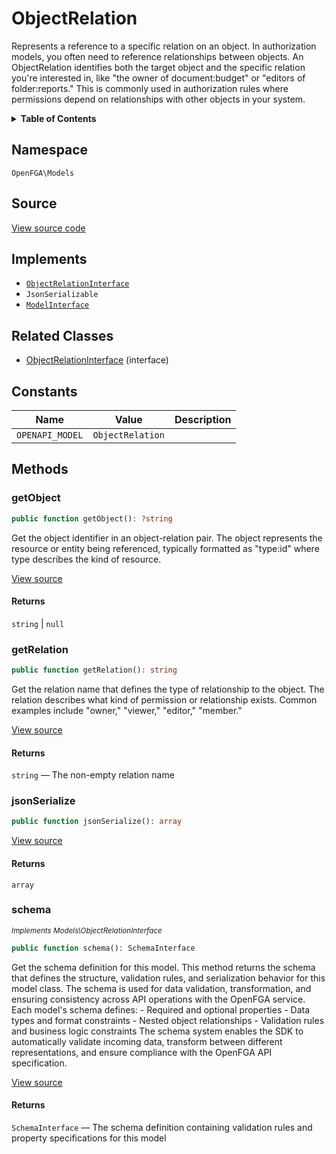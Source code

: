 # ObjectRelation

Represents a reference to a specific relation on an object. In authorization models, you often need to reference relationships between objects. An ObjectRelation identifies both the target object and the specific relation you&#039;re interested in, like &quot;the owner of document:budget&quot; or &quot;editors of folder:reports.&quot; This is commonly used in authorization rules where permissions depend on relationships with other objects in your system.

<details>
<summary><strong>Table of Contents</strong></summary>

- [Namespace](#namespace)
- [Source](#source)
- [Implements](#implements)
- [Related Classes](#related-classes)
- [Constants](#constants)
- [Methods](#methods)

- [`getObject()`](#getobject)
  - [`getRelation()`](#getrelation)
  - [`jsonSerialize()`](#jsonserialize)
  - [`schema()`](#schema)

</details>

## Namespace

`OpenFGA\Models`

## Source

[View source code](https://github.com/evansims/openfga-php/blob/main/src/Models/ObjectRelation.php)

## Implements

- [`ObjectRelationInterface`](ObjectRelationInterface.md)
- `JsonSerializable`
- [`ModelInterface`](ModelInterface.md)

## Related Classes

- [ObjectRelationInterface](Models/ObjectRelationInterface.md) (interface)

## Constants

| Name            | Value            | Description |
| --------------- | ---------------- | ----------- |
| `OPENAPI_MODEL` | `ObjectRelation` |             |

## Methods

### getObject

```php
public function getObject(): ?string

```

Get the object identifier in an object-relation pair. The object represents the resource or entity being referenced, typically formatted as &quot;type:id&quot; where type describes the kind of resource.

[View source](https://github.com/evansims/openfga-php/blob/main/src/Models/ObjectRelation.php#L62)

#### Returns

`string` &#124; `null`

### getRelation

```php
public function getRelation(): string

```

Get the relation name that defines the type of relationship to the object. The relation describes what kind of permission or relationship exists. Common examples include &quot;owner,&quot; &quot;viewer,&quot; &quot;editor,&quot; &quot;member.&quot;

[View source](https://github.com/evansims/openfga-php/blob/main/src/Models/ObjectRelation.php#L71)

#### Returns

`string` — The non-empty relation name

### jsonSerialize

```php
public function jsonSerialize(): array

```

[View source](https://github.com/evansims/openfga-php/blob/main/src/Models/ObjectRelation.php#L80)

#### Returns

`array`

### schema

*<small>Implements Models\ObjectRelationInterface</small>*

```php
public function schema(): SchemaInterface

```

Get the schema definition for this model. This method returns the schema that defines the structure, validation rules, and serialization behavior for this model class. The schema is used for data validation, transformation, and ensuring consistency across API operations with the OpenFGA service. Each model&#039;s schema defines: - Required and optional properties - Data types and format constraints - Nested object relationships - Validation rules and business logic constraints The schema system enables the SDK to automatically validate incoming data, transform between different representations, and ensure compliance with the OpenFGA API specification.

[View source](https://github.com/evansims/openfga-php/blob/main/src/Models/ModelInterface.php#L52)

#### Returns

`SchemaInterface` — The schema definition containing validation rules and property specifications for this model
